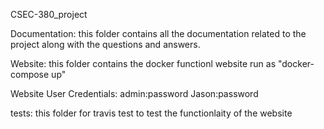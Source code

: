 CSEC-380_project

Documentation:
this folder contains all the documentation related to the project along with the questions and answers. 

Website:
this folder contains the docker functionl website run as "docker-compose up"

Website User Credentials:
admin:password
Jason:password

tests:
this folder for travis test to test the functionlaity of the website


